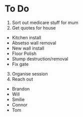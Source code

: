 # To Do

1. Sort out medicare stuff for mum
2. Get quotes for house
  - Kitchen install
  - Absetso wall removal
  - New wall install
  - Floor Polish
  - Stump destruction/removal
  - Fix gate
3. Organise session
4. Reach out
  - Brandon
  - Will
  - Smilie
  - Connor
  - Tom
